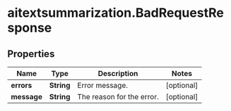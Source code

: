 # aitextsummarization.BadRequestResponse

## Properties

Name | Type | Description | Notes
------------ | ------------- | ------------- | -------------
**errors** | **String** | Error message. | [optional] 
**message** | **String** | The reason for the error. | [optional] 


